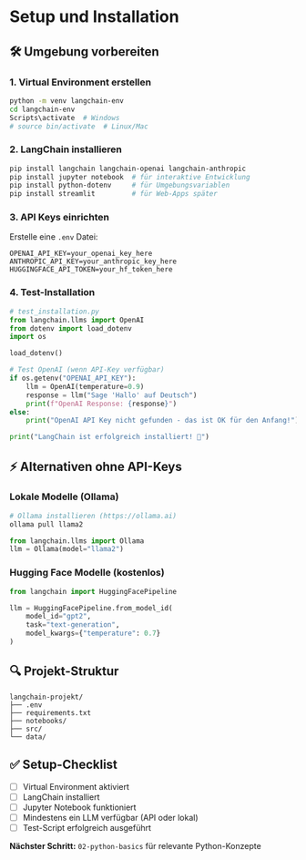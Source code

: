 # Setup und Installation

## 🛠️ Umgebung vorbereiten

### 1. Virtual Environment erstellen
```bash
python -m venv langchain-env
cd langchain-env
Scripts\activate  # Windows
# source bin/activate  # Linux/Mac
```

### 2. LangChain installieren
```bash
pip install langchain langchain-openai langchain-anthropic
pip install jupyter notebook  # für interaktive Entwicklung
pip install python-dotenv     # für Umgebungsvariablen
pip install streamlit         # für Web-Apps später
```

### 3. API Keys einrichten
Erstelle eine `.env` Datei:
```
OPENAI_API_KEY=your_openai_key_here
ANTHROPIC_API_KEY=your_anthropic_key_here
HUGGINGFACE_API_TOKEN=your_hf_token_here
```

### 4. Test-Installation
```python
# test_installation.py
from langchain.llms import OpenAI
from dotenv import load_dotenv
import os

load_dotenv()

# Test OpenAI (wenn API-Key verfügbar)
if os.getenv("OPENAI_API_KEY"):
    llm = OpenAI(temperature=0.9)
    response = llm("Sage 'Hallo' auf Deutsch")
    print(f"OpenAI Response: {response}")
else:
    print("OpenAI API Key nicht gefunden - das ist OK für den Anfang!")

print("LangChain ist erfolgreich installiert! 🎉")
```

## ⚡ Alternativen ohne API-Keys

### Lokale Modelle (Ollama)
```bash
# Ollama installieren (https://ollama.ai)
ollama pull llama2
```

```python
from langchain.llms import Ollama
llm = Ollama(model="llama2")
```

### Hugging Face Modelle (kostenlos)
```python
from langchain import HuggingFacePipeline

llm = HuggingFacePipeline.from_model_id(
    model_id="gpt2",
    task="text-generation",
    model_kwargs={"temperature": 0.7}
)
```

## 🔍 Projekt-Struktur
```
langchain-projekt/
├── .env
├── requirements.txt
├── notebooks/
├── src/
└── data/
```

## ✅ Setup-Checklist
- [ ] Virtual Environment aktiviert
- [ ] LangChain installiert
- [ ] Jupyter Notebook funktioniert
- [ ] Mindestens ein LLM verfügbar (API oder lokal)
- [ ] Test-Script erfolgreich ausgeführt

**Nächster Schritt:** `02-python-basics` für relevante Python-Konzepte
